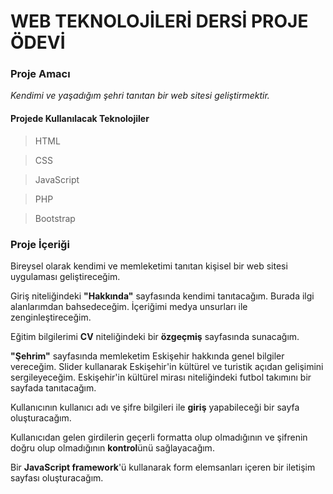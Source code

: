 # WEB TEKNOLOJİLERİ DERSİ PROJE ÖDEVİ

### Proje Amacı
_Kendimi ve yaşadığım şehri tanıtan bir web sitesi geliştirmektir._

#### Projede Kullanılacak Teknolojiler

> HTML

> CSS

> JavaScript

> PHP

> Bootstrap

### Proje İçeriği

Bireysel olarak kendimi ve memleketimi tanıtan kişisel bir web sitesi uygulaması geliştireceğim.

Giriş niteliğindeki **"Hakkında"** sayfasında kendimi tanıtacağım. Burada ilgi alanlarımdan bahsedeceğim. İçeriğimi medya unsurları ile zenginleştireceğim. 

Eğitim bilgilerimi **CV** niteliğindeki bir **özgeçmiş** sayfasında sunacağım.

**"Şehrim"** sayfasında memleketim Eskişehir hakkında genel bilgiler vereceğim. Slider kullanarak Eskişehir'in kültürel ve turistik açıdan gelişimini sergileyeceğim. Eskişehir'in kültürel mirası niteliğindeki futbol takımını bir sayfada tanıtacağım.

Kullanıcının kullanıcı adı ve şifre bilgileri ile **giriş** yapabileceği bir sayfa oluşturacağım.

Kullanıcıdan gelen girdilerin geçerli formatta olup olmadığının ve şifrenin doğru olup olmadığının **kontrol**ünü sağlayacağım.

Bir **JavaScript framework**'ü kullanarak form elemsanları içeren bir iletişim sayfası oluşturacağım.
